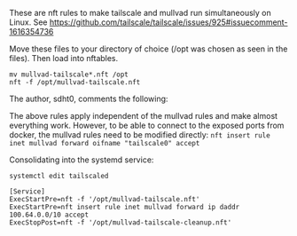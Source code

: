 These are nft rules to make tailscale and mullvad run simultaneously on Linux. See https://github.com/tailscale/tailscale/issues/925#issuecomment-1616354736

Move these files to your directory of choice (/opt was chosen as seen in the files). Then load into nftables.
```
mv mullvad-tailscale*.nft /opt
nft -f /opt/mullvad-tailscale.nft
```

The author, sdht0, comments the following:

The above rules apply independent of the mullvad rules and make almost everything work. However, to be able to connect to the exposed ports from docker, the mullvad rules need to be modified directly: `nft insert rule inet mullvad forward oifname "tailscale0" accept`

Consolidating into the systemd service:

```
systemctl edit tailscaled
```
```
[Service]
ExecStartPre=nft -f '/opt/mullvad-tailscale.nft'
ExecStartPre=nft insert rule inet mullvad forward ip daddr 100.64.0.0/10 accept
ExecStopPost=nft -f '/opt/mullvad-tailscale-cleanup.nft'
```

